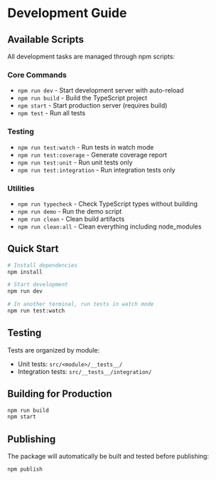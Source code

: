 # Development Guide

## Available Scripts

All development tasks are managed through npm scripts:

### Core Commands
- `npm run dev` - Start development server with auto-reload
- `npm run build` - Build the TypeScript project
- `npm start` - Start production server (requires build)
- `npm test` - Run all tests

### Testing
- `npm run test:watch` - Run tests in watch mode
- `npm run test:coverage` - Generate coverage report
- `npm run test:unit` - Run unit tests only
- `npm run test:integration` - Run integration tests only

### Utilities
- `npm run typecheck` - Check TypeScript types without building
- `npm run demo` - Run the demo script
- `npm run clean` - Clean build artifacts
- `npm run clean:all` - Clean everything including node_modules

## Quick Start

```bash
# Install dependencies
npm install

# Start development
npm run dev

# In another terminal, run tests in watch mode
npm run test:watch
```

## Testing

Tests are organized by module:
- Unit tests: `src/<module>/__tests__/`
- Integration tests: `src/__tests__/integration/`

## Building for Production

```bash
npm run build
npm start
```

## Publishing

The package will automatically be built and tested before publishing:

```bash
npm publish
```